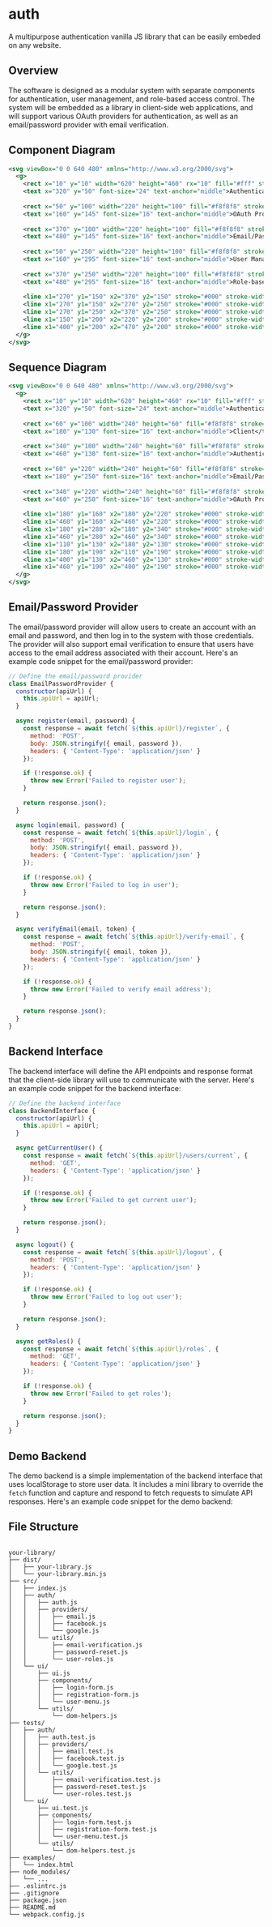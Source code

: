 # auth
A multipurpose authentication vanilla JS library that can be easily embeded on any website.

## Overview

The software is designed as a modular system with separate components for authentication, user management, and role-based access control. The system will be embedded as a library in client-side web applications, and will support various OAuth providers for authentication, as well as an email/password provider with email verification.

## Component Diagram

```svg
<svg viewBox="0 0 640 480" xmlns="http://www.w3.org/2000/svg">
  <g>
    <rect x="10" y="10" width="620" height="460" rx="10" fill="#fff" stroke="#000" stroke-width="2"/>
    <text x="320" y="50" font-size="24" text-anchor="middle">Authentication System</text>
    
    <rect x="50" y="100" width="220" height="100" fill="#f8f8f8" stroke="#000" stroke-width="1"/>
    <text x="160" y="145" font-size="16" text-anchor="middle">OAuth Providers</text>
    
    <rect x="370" y="100" width="220" height="100" fill="#f8f8f8" stroke="#000" stroke-width="1"/>
    <text x="480" y="145" font-size="16" text-anchor="middle">Email/Password Provider</text>
    
    <rect x="50" y="250" width="220" height="100" fill="#f8f8f8" stroke="#000" stroke-width="1"/>
    <text x="160" y="295" font-size="16" text-anchor="middle">User Management</text>
    
    <rect x="370" y="250" width="220" height="100" fill="#f8f8f8" stroke="#000" stroke-width="1"/>
    <text x="480" y="295" font-size="16" text-anchor="middle">Role-based Access Control</text>
    
    <line x1="270" y1="150" x2="370" y2="150" stroke="#000" stroke-width="1"/>
    <line x1="270" y1="150" x2="270" y2="250" stroke="#000" stroke-width="1"/>
    <line x1="270" y1="250" x2="370" y2="250" stroke="#000" stroke-width="1"/>
    <line x1="150" y1="200" x2="220" y2="200" stroke="#000" stroke-width="1"/>
    <line x1="400" y1="200" x2="470" y2="200" stroke="#000" stroke-width="1"/>
  </g>
</svg>
```

## Sequence Diagram

```svg
<svg viewBox="0 0 640 480" xmlns="http://www.w3.org/2000/svg">
  <g>
    <rect x="10" y="10" width="620" height="460" rx="10" fill="#fff" stroke="#000" stroke-width="2"/>
    <text x="320" y="50" font-size="24" text-anchor="middle">Authentication Sequence Diagram</text>
    
    <rect x="60" y="100" width="240" height="60" fill="#f8f8f8" stroke="#000" stroke-width="1"/>
    <text x="180" y="130" font-size="16" text-anchor="middle">Client</text>
    
    <rect x="340" y="100" width="240" height="60" fill="#f8f8f8" stroke="#000" stroke-width="1"/>
    <text x="460" y="130" font-size="16" text-anchor="middle">Authentication System</text>
    
    <rect x="60" y="220" width="240" height="60" fill="#f8f8f8" stroke="#000" stroke-width="1"/>
    <text x="180" y="250" font-size="16" text-anchor="middle">Email/Password Provider</text>
    
    <rect x="340" y="220" width="240" height="60" fill="#f8f8f8" stroke="#000" stroke-width="1"/>
    <text x="460" y="250" font-size="16" text-anchor="middle">OAuth Providers</text>
    
    <line x1="180" y1="160" x2="180" y2="220" stroke="#000" stroke-width="1"/>
    <line x1="460" y1="160" x2="460" y2="220" stroke="#000" stroke-width="1"/>
    <line x1="180" y1="280" x2="180" y2="340" stroke="#000" stroke-width="1"/>
    <line x1="460" y1="280" x2="460" y2="340" stroke="#000" stroke-width="1"/>
    <line x1="110" y1="130" x2="180" y2="130" stroke="#000" stroke-width="1"/>
    <line x1="180" y1="190" x2="110" y2="190" stroke="#000" stroke-width="1"/>
    <line x1="400" y1="130" x2="460" y2="130" stroke="#000" stroke-width="1"/>
    <line x1="460" y1="190" x2="400" y2="190" stroke="#000" stroke-width="1"/>
  </g>
</svg>
```

## Email/Password Provider

The email/password provider will allow users to create an account with an email and password, and then log in to the system with those credentials. The provider will also support email verification to ensure that users have access to the email address associated with their account. Here's an example code snippet for the email/password provider:

```javascript
// Define the email/password provider
class EmailPasswordProvider {
  constructor(apiUrl) {
    this.apiUrl = apiUrl;
  }

  async register(email, password) {
    const response = await fetch(`${this.apiUrl}/register`, {
      method: 'POST',
      body: JSON.stringify({ email, password }),
      headers: { 'Content-Type': 'application/json' }
    });

    if (!response.ok) {
      throw new Error('Failed to register user');
    }

    return response.json();
  }

  async login(email, password) {
    const response = await fetch(`${this.apiUrl}/login`, {
      method: 'POST',
      body: JSON.stringify({ email, password }),
      headers: { 'Content-Type': 'application/json' }
    });

    if (!response.ok) {
      throw new Error('Failed to log in user');
    }

    return response.json();
  }

  async verifyEmail(email, token) {
    const response = await fetch(`${this.apiUrl}/verify-email`, {
      method: 'POST',
      body: JSON.stringify({ email, token }),
      headers: { 'Content-Type': 'application/json' }
    });

    if (!response.ok) {
      throw new Error('Failed to verify email address');
    }

    return response.json();
  }
}
```

## Backend Interface

The backend interface will define the API endpoints and response format that the client-side library will use to communicate with the server. Here's an example code snippet for the backend interface:

```javascript
// Define the backend interface
class BackendInterface {
  constructor(apiUrl) {
    this.apiUrl = apiUrl;
  }

  async getCurrentUser() {
    const response = await fetch(`${this.apiUrl}/users/current`, {
      method: 'GET',
      headers: { 'Content-Type': 'application/json' }
    });

    if (!response.ok) {
      throw new Error('Failed to get current user');
    }

    return response.json();
  }

  async logout() {
    const response = await fetch(`${this.apiUrl}/logout`, {
      method: 'POST',
      headers: { 'Content-Type': 'application/json' }
    });

    if (!response.ok) {
      throw new Error('Failed to log out user');
    }

    return response.json();
  }

  async getRoles() {
    const response = await fetch(`${this.apiUrl}/roles`, {
      method: 'GET',
      headers: { 'Content-Type': 'application/json' }
    });

    if (!response.ok) {
      throw new Error('Failed to get roles');
    }

    return response.json();
  }
}
```

## Demo Backend

The demo backend is a simple implementation of the backend interface that uses localStorage to store user data. It includes a mini library to override the `fetch` function and capture and respond to fetch requests to simulate API responses. Here's an example code snippet for the demo backend:

## File Structure
<code>
your-library/
├── dist/
│   ├── your-library.js
│   └── your-library.min.js
├── src/
│   ├── index.js
│   ├── auth/
│   │   ├── auth.js
│   │   ├── providers/
│   │   │   ├── email.js
│   │   │   ├── facebook.js
│   │   │   └── google.js
│   │   └── utils/
│   │       ├── email-verification.js
│   │       ├── password-reset.js
│   │       └── user-roles.js
│   └── ui/
│       ├── ui.js
│       ├── components/
│       │   ├── login-form.js
│       │   ├── registration-form.js
│       │   └── user-menu.js
│       └── utils/
│           └── dom-helpers.js
├── tests/
│   ├── auth/
│   │   ├── auth.test.js
│   │   ├── providers/
│   │   │   ├── email.test.js
│   │   │   ├── facebook.test.js
│   │   │   └── google.test.js
│   │   └── utils/
│   │       ├── email-verification.test.js
│   │       ├── password-reset.test.js
│   │       └── user-roles.test.js
│   └── ui/
│       ├── ui.test.js
│       ├── components/
│       │   ├── login-form.test.js
│       │   ├── registration-form.test.js
│       │   └── user-menu.test.js
│       └── utils/
│           └── dom-helpers.test.js
├── examples/
│   └── index.html
├── node_modules/
│   └── ...
├── .eslintrc.js
├── .gitignore
├── package.json
├── README.md
└── webpack.config.js
</code>
